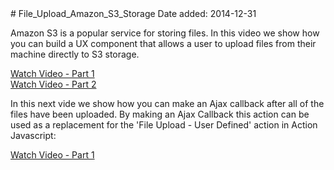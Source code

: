 
<html>
<head>
<meta charset="utf-8">
</head>

<body>
# File_Upload_Amazon_S3_Storage
 Date added: 2014-12-31

 Amazon S3 is a popular service for storing files. In this video we show how you can build a UX component that allows a user to upload files from their machine directly to S3 storage.  

<a href="http://www.ajaxvideotutorials.com/V12Videos/ux_amazon_s3_1.swf">Watch Video - Part 1</a><br>
<a href="http://www.ajaxvideotutorials.com/V12Videos/ux_amazon_s3_2.swf">Watch Video - Part 2</a><br>

 In this next vide we show how you can make an Ajax callback after all of the files have been uploaded. By making an Ajax Callback this action can be used as a replacement for the 'File Upload - User Defined' action in Action Javascript:

<a href="http://www.ajaxvideotutorials.com/V12Videos/ux_upload_s3_ajaxcallback_after_upload.swf">Watch Video - Part 1</a>

</body>
</html>
